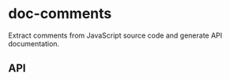 # doc-comments

Extract comments from JavaScript source code and generate API documentation.

## API

<!---DOC_GENERATED_START--->

<!---DOC_GENERATED_END--->